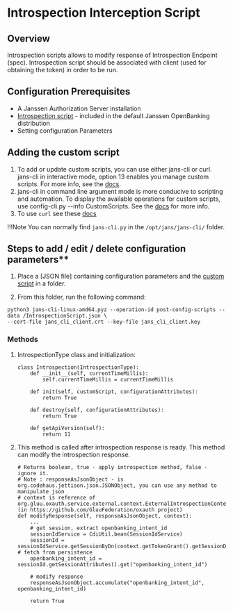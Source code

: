 # Introspection Interception Script

## Overview
Introspection scripts allows to modify response of Introspection Endpoint (spec). Introspection script should be associated with client (used for obtaining the token) in order to be run. 

## Configuration Prerequisites
- A Janssen Authorization Server installation
- [Introspection script](https://github.com/JanssenProject/jans-setup/blob/openbank/static/extension/introspection/IntrospectionScript.py) - included in the default Janssen OpenBanking distribution
- Setting configuration Parameters

## Adding the custom script

1. To add or update custom scripts, you can use either jans-cli or curl. jans-cli in interactive mode, option 13 enables you manage custom scripts. For more info, see the [docs](https://github.com/JanssenProject/home/wiki/Custom-Scripts-using-jans-cli).
1. jans-cli in command line argument mode is more conducive to scripting and automation. To display the available operations for custom scripts, use config-cli.py --info CustomScripts. See the [docs](../api-cli.md) for more info.
1. To use `curl` see these [docs](../curl.md)

!!!Note
    You can normally find `jans-cli.py` in the `/opt/jans/jans-cli/` folder. 
 
## Steps to add / edit / delete configuration parameters**

1. Place a [JSON file] containing configuration parameters and the [custom script](https://github.com/JanssenProject/jans-setup/blob/openbank/static/extension/introspection/IntrospectionScript.py) in a folder. 

1. From this folder, run the following command: 

```
python3 jans-cli-linux-amd64.pyz --operation-id post-config-scripts --data /IntrospectionScript.json \
--cert-file jans_cli_client.crt --key-file jans_cli_client.key
```

### Methods

1. IntrospectionType class and initialization: 

    ```
    class Introspection(IntrospectionType):
        def __init__(self, currentTimeMillis):
            self.currentTimeMillis = currentTimeMillis

        def init(self, customScript, configurationAttributes):
            return True

        def destroy(self, configurationAttributes):
            return True

        def getApiVersion(self):
            return 11
    ```

2. This method is called after introspection response is ready. This method can modify the introspection response.

    ```
    # Returns boolean, true - apply introspection method, false - ignore it.
    # Note : responseAsJsonObject - is org.codehaus.jettison.json.JSONObject, you can use any method to manipulate json
    # context is reference of org.gluu.oxauth.service.external.context.ExternalIntrospectionContext (in https://github.com/GluuFederation/oxauth project)
    def modifyResponse(self, responseAsJsonObject, context):
        ...
        # get session, extract openbanking_intent_id 
        sessionIdService = CdiUtil.bean(SessionIdService)
        sessionId = sessionIdService.getSessionByDn(context.getTokenGrant().getSessionDn()) # fetch from persistence
        openbanking_intent_id = sessionId.getSessionAttributes().get("openbanking_intent_id")
        
        # modify response
        responseAsJsonObject.accumulate("openbanking_intent_id", openbanking_intent_id)

        return True

    ```
